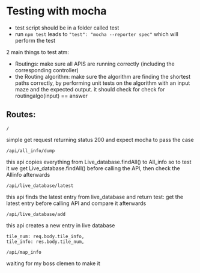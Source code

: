 # Testing with mocha

- test script should be in a folder called test
- run `npm test` leads to `"test": "mocha --reporter spec"` which will perform the test


2 main things to test atm:

- Routings: make sure all APIS are running correctly (including the corresponding controller)
- the Routing algorithm: make sure the algorithm are finding the shortest paths correctly, by performing unit tests on the 
algorithm with an input maze and the expected output. it should check for check for routingalgo(input) == answer


## Routes:

`/` 

simple get request returning status 200 and expect mocha to pass the case


`/api/all_info/dump` 

this api copies everything from Live_database.findAll() to All_info
so to test it we get Live_database.findAll() before calling the API, then check the Allinfo afterwards

`/api/live_database/latest`

this api finds the latest entry from live_database and return
test: get the latest entry before calling API and compare it afterwards

`/api/live_database/add`

this api creates a new entry in live database

```    
tile_num: req.body.tile_info,
tile_info: res.body.tile_num,
```

`/api/map_info`

waiting for my boss clemen to make it